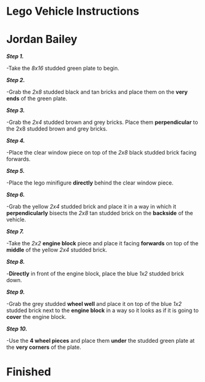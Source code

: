 # Lego Vehicle Instructions
# Jordan Bailey

_**Step 1.**_

-Take the _8x16_ studded green plate to begin.

_**Step 2.**_

-Grab the _2x8_ studded black and tan bricks and place them on the **very ends** of the green plate.

_**Step 3.**_

-Grab the _2x4_ studded brown and grey bricks. Place them **perpendicular** to the 2x8 studded brown and grey bricks.

_**Step 4.**_

-Place the clear window piece on top of the _2x8_ black studded brick facing forwards.

_**Step 5.**_

-Place the lego minifigure **directly** behind the clear window piece.

_**Step 6.**_

-Grab the yellow _2x4_ studded brick and place it in a way in which it **perpendicularly** bisects the _2x8_ tan studded brick on the **backside** of the vehicle.

_**Step 7.**_

-Take the _2x2_ **engine block** piece and place it facing **forwards** on top of the **middle** of the yellow _2x4_ studded brick.

_**Step 8.**_

-**Directly** in front of the engine block, place the blue _1x2_ studded brick down.

_**Step 9.**_

-Grab the grey studded **wheel well** and place it on top of the blue _1x2_ studded brick next to the **engine block** in a way so it looks as if it is going to **cover** the engine block.

_**Step 10.**_

-Use the **4 wheel pieces** and place them **under** the studded green plate at the **very corners** of the plate.

# Finished
